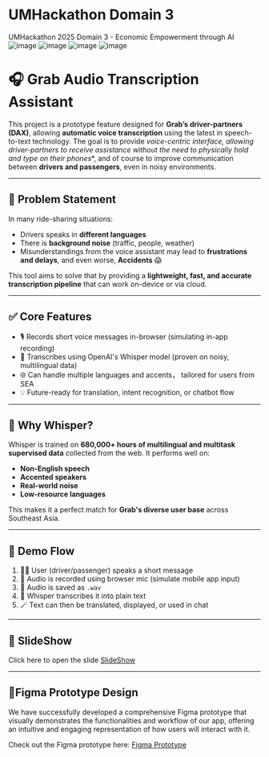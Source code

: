 # UMHackathon Domain 3
UMHackathon 2025 Domain 3 - Economic Empowerment through AI
![image](https://github.com/user-attachments/assets/5a4ab62e-db4b-41a9-a492-540a4c5209c7)
![image](https://github.com/user-attachments/assets/ab7c8eee-1dba-4f0c-9987-38801c083146)
![image](https://github.com/user-attachments/assets/f939ca49-fd16-4d1b-8468-3e213d9d0ace)
![image](https://github.com/user-attachments/assets/2e1148b1-1232-427c-9b94-398e79ff0c3c)

# 🎧 Grab Audio Transcription Assistant

This project is a prototype feature designed for **Grab’s driver-partners (DAX)**, allowing **automatic voice transcription** using the latest in speech-to-text technology. The goal is to provide *voice-centric interface, allowing driver-partners to receive assistance without the need to physically hold and type on their phones**, and of course to improve communication between **drivers and passengers**, even in noisy environments.

---

## 🚖 Problem Statement

In many ride-sharing situations:
- Drivers speaks in **different languages**
- There is **background noise** (traffic, people, weather)
- Misunderstandings from the voice assistant may lead to **frustrations and delays**, and even worse, **Accidents** 😱

This tool aims to solve that by providing a **lightweight, fast, and accurate transcription pipeline** that can work on-device or via cloud.

---

## ✅ Core Features

- 🎙️ Records short voice messages in-browser (simulating in-app recording)
- 🧠 Transcribes using OpenAI's Whisper model (proven on noisy, multilingual data)
- 🌐 Can handle multiple languages and accents， tailored for users from SEA
- 💡 Future-ready for translation, intent recognition, or chatbot flow

---

## 🧠 Why Whisper?

Whisper is trained on **680,000+ hours of multilingual and multitask supervised data** collected from the web. It performs well on:
- **Non-English speech**
- **Accented speakers**
- **Real-world noise**
- **Low-resource languages**

This makes it a perfect match for **Grab's diverse user base** across Southeast Asia.

---

## 🔁 Demo Flow

1. 🧑‍💻 User (driver/passenger) speaks a short message
2. 🎤 Audio is recorded using browser mic (simulate mobile app input)
3. 💾 Audio is saved as `.wav`
4. 🤖 Whisper transcribes it into plain text
5. 🪄 Text can then be translated, displayed, or used in chat

---

## 🎥 SlideShow
Click here to open the slide [SlideShow](https://docs.google.com/presentation/d/10GkxOVLIlA6tCYDqiq2Web-vEWQIdWL4rPGd1mYL_qo/edit?usp=sharing)

---

## 📍Figma Prototype Design
We have successfully developed a comprehensive Figma prototype that visually demonstrates the functionalities and workflow of our app, offering an intuitive and engaging representation of how users will interact with it.

Check out the Figma prototype here: [Figma Prototype](https://www.figma.com/design/f0fFGuKwL0JEWvd7gkqBL4/UM-Hackathon---DAX-Assistant?node-id=0-1&t=0QBHNRALLWQZTtDu-1)

